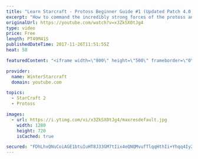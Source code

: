 ```yaml
---
title: "Learn Starcraft - Protoss Beginner Guide #1 (Updated Patch 4.0 FREE TO PLAY)"
excerpt: "How to command the incredibly strong forces of the protoss and cover weaknesses against the other inferior races. Updated for patch 4.0! This guide is not intended for COMPLETELY new players, but those who have played several games/campaign missions and grasp the very basics."
originalUrl: https://youtube.com/watch?v=x3ZkSX0tJg4
type: video
price: Free
length: PT49M41S
publishedDateTime: 2017-11-26T11:51:55Z
heat: 58

featuredContent: "<iframe width=\"800\" height=\"500\" frameborder=\"0\" src=\"https://www.youtube.com/embed/x3ZkSX0tJg4\" allow=\"accelerometer; autoplay; encrypted-media; gyroscope; picture-in-picture\" allowfullscreen></iframe>"

provider:
  name: WinterStarcraft
  domain: youtube.com

topics:
  - StarCraft 2
  - Protoss

images:
  - url: https://i.ytimg.com/vi/x3ZkSX0tJg4/maxresdefault.jpg
    width: 1280
    height: 720
    isCached: true

secured: "FDhLhxQNuCoiAGE1btuIuHT8J33GM7tIix4eQNQMvufTlqqHthIi+Yhqq4Iy2tXBNaS+A7WLe3bxGZ/7BGmTzekddcvun3Dmfnz+YXtHRBJ3XwJ2lR1KYXpU4oNneZ9LVpocaab2BdwuaUxf51OWN1EkoVUedYiMq1gHvXIopKbonEG/r64tYp7ebay+CuxOj+F0+GPTxCmx+XZzXrF6Cc7RvBzR6p285cBAszTPLjVxGde+Ocap3vBfI44TGGawum0CthILYnICHfwjo9fn9KFxTkY057yyLM3nO3aT5rLO6LCn+O7E8MipaG0BMBZzOi/z0O7P1JP6k5AWUXhlVX271t6QNbVf6B4QUfuVhb0RWKNidy5rZGCw31v+0oXHvXdCrEwrLVO2DfTjRV8t/989mP44hoPyp14WST/BN5/kUDxFaAJAECQGAtU2rFuC;UtHp4mPauxEx7TZaChgYOQ=="
---
```


